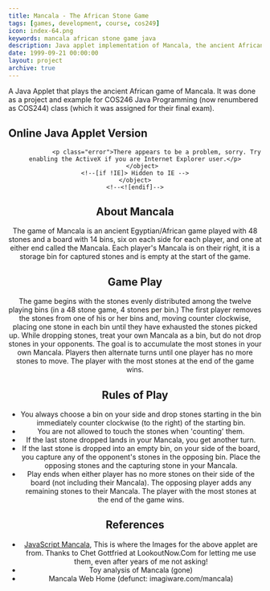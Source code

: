 ```yaml
---
title: Mancala - The African Stone Game
tags: [games, development, course, cos249]
icon: index-64.png
keywords: mancala african stone game java
description: Java applet implementation of Mancala, the ancient African stone game.
date: 1999-09-21 00:00:00
layout: project
archive: true
---
```

A Java Applet that plays the ancient African game of Mancala. It was done as a project and example for COS246 Java Programming (now renumbered as COS244) class (which it was assigned for their final exam).

## Online Java Applet Version

<div align="center">
    <!--[if !IE]> Hidden to IE -->
    <object classid="java:Mancala.class"
            type="application/x-java-applet"
            archive="Mancala.jar"
            width="550"
            height="250">
        <param name="archive" value="Mancala.jar" />
    <!--<![endif]-->
        <object classid="clsid:8AD9C840-044E-11D1-B3E9-00805F499D93"
                    width="550"
                    height="250">
                <param name="code" value="Mancala" />
                <param name="archive" value="Mancala.jar" />

                <p class="error">There appears to be a problem, sorry. Try enabling the ActiveX if you are Internet Explorer user.</p>
        </object>
    <!--[if !IE]> Hidden to IE -->
    </object>
    <!--<![endif]-->
</div>

## About Mancala

The game of Mancala is an ancient Egyptian/African game played with 48 stones and a board with 14 bins, six on each side for each player, and one at either end called the Mancala. Each player's Mancala is on their right, it is a storage bin for captured stones and is empty at the start of the game.

## Game Play

The game begins with the stones evenly distributed among the twelve playing bins (in a 48 stone game, 4 stones per bin.) The first player removes the stones from one of his or her bins and, moving counter clockwise, placing one stone in each bin until they have exhausted the stones picked up. While dropping stones, treat your own Mancala as a bin, but do not drop stones in your opponents. The goal is to accumulate the most stones in your own Mancala. Players then alternate turns until one player has no more stones to move. The player with the most stones at the end of the game wins.

## Rules of Play

* You always choose a bin on your side and drop stones starting in the bin immediately counter clockwise (to the right) of the starting bin.
* You are not allowed to touch the stones when 'counting' them.
* If the last stone dropped lands in your Mancala, you get another turn.
* If the last stone is dropped into an empty bin, on your side of the board, you capture any of the opponent's stones in the opposing bin. Place the opposing stones and the capturing stone in your Mancala.
* Play ends when either player has no more stones on their side of the board (not including their Mancala). The opposing player adds any remaining stones to their Mancala. The player with the most stones at the end of the game wins.

## References

* <a href="http://www.lookoutnow.com/game">JavaScript Mancala</a>, This is where the Images for the above applet are from. Thanks to Chet Gottfried at LookoutNow.Com for letting me use them, even after years of me not asking!
* Toy analysis of Mancala (gone)
* Mancala Web Home (defunct: imagiware.com/mancala)
